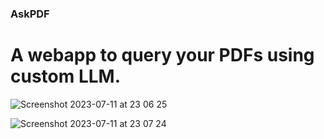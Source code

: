 ### AskPDF
# A webapp to query your PDFs using custom LLM.
![Screenshot 2023-07-11 at 23 06 25](https://github.com/Avinash-Singh-G/AskPDF/assets/74002584/0e7f14eb-5d0c-4283-b6ac-569c49543b7b)

![Screenshot 2023-07-11 at 23 07 24](https://github.com/Avinash-Singh-G/AskPDF/assets/74002584/6bebdb47-1192-4f19-b256-fcdc390f8498)
